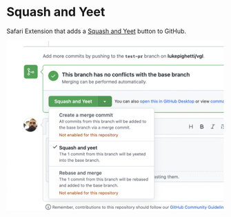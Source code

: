 # Squash and Yeet

Safari Extension that adds a [Squash and Yeet](https://twitter.com/luke_pighetti/status/1532518569258385408) button to GitHub.

<img src='docs/squash-and-yeet.png' width=600/>
